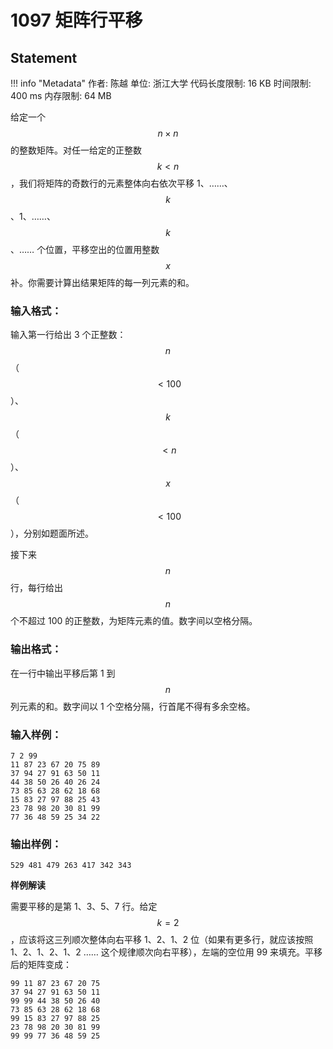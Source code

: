 
# 1097 矩阵行平移

## Statement

!!! info "Metadata"
    作者: 陈越
    单位: 浙江大学
    代码长度限制: 16 KB
    时间限制: 400 ms
    内存限制: 64 MB

给定一个 $$n\times n$$ 的整数矩阵。对任一给定的正整数 $$k<n$$，我们将矩阵的奇数行的元素整体向右依次平移 1、……、$$k$$、1、……、$$k$$、…… 个位置，平移空出的位置用整数 $$x$$ 补。你需要计算出结果矩阵的每一列元素的和。

### 输入格式：

输入第一行给出 3 个正整数：$$n$$（$$<100$$）、$$k$$（$$<n$$）、$$x$$（$$<100$$），分别如题面所述。

接下来 $$n$$ 行，每行给出 $$n$$ 个不超过 100 的正整数，为矩阵元素的值。数字间以空格分隔。

### 输出格式：

在一行中输出平移后第 1 到 $$n$$ 列元素的和。数字间以 1 个空格分隔，行首尾不得有多余空格。

### 输入样例：
```plaintext
7 2 99
11 87 23 67 20 75 89
37 94 27 91 63 50 11
44 38 50 26 40 26 24
73 85 63 28 62 18 68
15 83 27 97 88 25 43
23 78 98 20 30 81 99
77 36 48 59 25 34 22
```

### 输出样例：
```plaintext
529 481 479 263 417 342 343
```

**样例解读**

需要平移的是第 1、3、5、7 行。给定 $$k=2$$，应该将这三列顺次整体向右平移 1、2、1、2 位（如果有更多行，就应该按照 1、2、1、2、1、2 …… 这个规律顺次向右平移），左端的空位用 99 来填充。平移后的矩阵变成：
```
99 11 87 23 67 20 75
37 94 27 91 63 50 11
99 99 44 38 50 26 40
73 85 63 28 62 18 68
99 15 83 27 97 88 25
23 78 98 20 30 81 99
99 99 77 36 48 59 25
```



